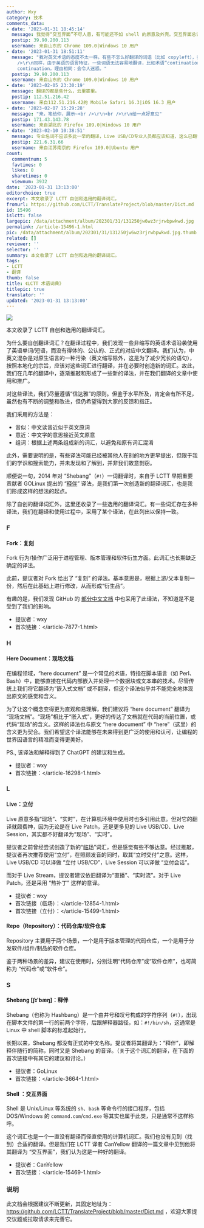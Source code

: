 ```yaml
---
author: Wxy
category: 技术
comments_data:
- date: '2023-01-31 18:45:14'
  message: 我觉得“交互界面”不尽人意，有可能还不如 shell 的原意及外壳。交互界面总让人与 UI 混淆，并且让人感觉似乎若有若无。外壳更能强调他在操作系统中的重要地位。
  postip: 39.90.200.113
  username: 来自山东的 Chrome 109.0|Windows 10 用户
- date: '2023-01-31 18:51:11'
  message: "我对英文术语的态度不太一样。有些不怎么好翻译的词语（比如 copyleft），我觉得应当保留。有人将 copyleft 翻译成版左，我觉得这反而让人迷惑。<br
    />\r\n同样，由于英语的语言特征，一些词语无法容易地翻译，比如术语“continuation”，流传“继续”“延续”“续延”几种译法。但是我倾向于直接使用
    continuation，理由相同：会令人迷惑。"
  postip: 39.90.200.113
  username: 来自山东的 Chrome 109.0|Windows 10 用户
- date: '2023-02-05 23:30:19'
  message: 翻译的都是些什么，云里雾里。
  postip: 112.51.216.42
  username: 来自112.51.216.42的 Mobile Safari 16.3|iOS 16.3 用户
- date: '2023-02-07 15:29:28'
  message: "来，笔给你，展示~<br />\r\n<br />\r\n给一点好意见"
  postip: 171.43.143.78
  username: 来自湖北的 Firefox 109.0|Windows 10 用户
- date: '2023-02-10 10:38:51'
  message: 专业名词不应该多此一举的翻译，Live USB/CD专业人员都应该知道，这么已翻译专业的不专业的人都要去百度 emm...
  postip: 221.6.31.66
  username: 来自江苏南京的 Firefox 109.0|Ubuntu 用户
count:
  commentnum: 5
  favtimes: 0
  likes: 0
  sharetimes: 0
  viewnum: 3932
date: '2023-01-31 13:13:00'
editorchoice: true
excerpt: 本文收录了 LCTT 自创和选用的翻译词汇。
fromurl: https://github.com/LCTT/TranslateProject/blob/master/Dict.md
id: 15496
islctt: false
largepic: /data/attachment/album/202301/31/131250jw6wz3rjrwbpwkwd.jpg
permalink: /article-15496-1.html
pic: /data/attachment/album/202301/31/131250jw6wz3rjrwbpwkwd.jpg.thumb.jpg
related: []
reviewer: ''
selector: ''
summary: 本文收录了 LCTT 自创和选用的翻译词汇。
tags:
- LCTT
- 翻译
thumb: false
title: 《LCTT 术语词典》
titlepic: true
translator: ''
updated: '2023-01-31 13:13:00'
---
```


![](/data/attachment/album/202301/31/131250jw6wz3rjrwbpwkwd.jpg)


本文收录了 LCTT 自创和选用的翻译词汇。


为什么要自创翻译词汇？在翻译过程中，我们发现一些非缩写的英语术语沿袭使用了英语单词/短语，而没有得体的、公认的、正式的对应中文翻译。我们认为，中英文混杂是对原生语言的一种污染（英文缩写除外，这是为了减少冗长的语句），按照本地化的宗旨，应该对这些词汇进行翻译，并在必要时创造新的词汇。故此，我们在几年的翻译中，逐渐推敲和形成了一些新的译法，并在我们翻译的文章中使用和推广。


对这些译法，我们尽量遵循“信达雅”的原则。但鉴于水平所及，肯定会有所不足，虽然也有不断的调整和改进，但仍希望得到大家的反馈和指正。


我们采用的方法是：


* 音似：中文读音近似于英文原词
* 意近：中文字的意思接近英文原意
* 组词：根据上述两条组成新的词汇，以避免和原有词汇混淆


此外，需要说明的是，有些译法可能已经被其他人在别的地方更早提出，但限于我们的学识和搜索能力，并未发现和了解到，并非我们故意剽窃。


顺便说一句，2014 年对 “Shebang”（`#!`）一词翻译时，来自于 LCTT 早期重要贡献者 GOLinux 提出的 “[释伴](/article-3664-1.html)” 译法，是我们第一次创造新的翻译词汇，也是我们形成这样的想法的起点。


除了自创的翻译词汇外，这里还收录了一些选用的翻译词汇。有一些词汇存在多种译法，我们在翻译和使用过程中，采用了某个译法，在此列出以保持一致。


### F


#### Fork：复刻


Fork 行为/操作广泛用于进程管理、版本管理和软件衍生方面。此词汇也长期缺乏确定的译法。


此前，提议者对 Fork 给出了 “复刻” 的译法。基本意思是，根据上游/父本复制一份，然后在此基础上进行修改，从而形成“衍生品”。


有趣的是，我们发现 GitHub 的 [部分中文文档](https://docs.github.com/zh/actions/managing-workflow-runs/approving-workflow-runs-from-public-forks) 中也采用了此译法，不知道是不是受到了我们的影响。


* 提议者：wxy
* 首次链接：</article-7877-1.html>


### H


#### Here Document：现场文档


在编程领域，“here document” 是一个常见的术语，特指在脚本语言（如 Perl、Bash）中，能够直接在代码内部嵌入并处理一个数据块或文本串的技术。尽管传统上我们将它翻译为“嵌入式文档” 或不翻译，但这个译法似乎并不能完全地体现出原文的感觉和含义。


为了让这个概念变得更为直观和易理解，我们建议将 “here document” 翻译为 “现场文档”。“现场”相比于“嵌入式”，更好的传达了文档就在代码的当前位置，或代码“现场”的含义。这样的译法也与原文 “here document” 中 “here”（这里）的含义更为契合。我们希望这个译法能够在未来得到更广泛的使用和认可，让编程的世界因语言的精准而变得更美好。


PS., 该译法和解释得到了 ChatGPT 的建议和生成。


* 提议者：wxy
* 首次链接：</article-16298-1.html>


### L


#### Live：立付


Live 原意多指“现场”、“实时”，在计算机环境中使用时也多引用此意。但对它的翻译就颇费神，因为无论是在 Live Patch，还是更多见的 Live USB/CD、Live Session，其实都不好翻译为“现场”、“实时”。


提议者之前曾经尝试创造了新的“[临场](/article-12854-1.html)”词汇，但是感觉有些不够达意。经过推敲，提议者再次推荐使用“立付”，在照顾发音的同时，取其“立时交付”之意。这样，Live USB/CD 可以译做 “立付 USB/CD”，Live Session 可以译做 “立付会话”。


而对于 Live Stream，提议者建议依旧翻译为“直播”、“实时流”。对于 Live Patch，还是采用 “热补丁” 这样的意译。


* 提议者：wxy
* 首次链接（临场）：</article-12854-1.html>
* 首次链接（立付）：</article-15499-1.html>


#### Repo（Repository）：代码仓库/软件仓库


Repository 主要用于两个场景，一个是用于版本管理的代码仓库，一个是用于分发软件/组件/制品的软件仓库。


鉴于两种场景的差异，建议在使用时，分别注明“代码仓库”或“软件仓库”，也可简称为 “代码仓”或“软件仓”。


### S


#### Shebang [ʃɪ'bæŋ]：释伴


Shebang（也称为 Hashbang）是一个由井号和叹号构成的字符序列（`#!`），出现在脚本文件的第一行的前两个字符，后跟解释器路径，如：`#!/bin/sh`，这通常是 Linux 中 shell 脚本的标准起始行。


长期以来，Shebang 都没有正式的中文名称。提议者将其翻译为：“释伴”，即解释伴随行的简称，同时又是 Shebang 的音译。（关于这个词汇的翻译，在下面的首次链接中有其它的建议和讨论。）


* 提议者：GoLinux
* 首次链接：</article-3664-1.html>


#### Shell ：交互界面


Shell 是 Unix/Linux 等系统的 `sh`、`bash` 等命令行的接口程序，包括 DOS/Windows 的 `command.com`/`cmd.exe` 等其实也属于此类，只是通常不这样称呼。


这个词汇也是一个一直没有翻译而径直使用的计算机词汇。我们也没有见到（找到）合适的翻译。但是我们在 LCTT 译者 CanYellow 翻译的一篇文章中见到他将其翻译为 “交互界面”，我们认为这是一种好的翻译。


* 提议者：CanYellow
* 首次链接：</article-15469-1.html>


### 说明


此文档会根据建议不断更新，其固定地址为： <https://github.com/LCTT/TranslateProject/blob/master/Dict.md> ，欢迎大家提交议题或拉取请求来完善它。